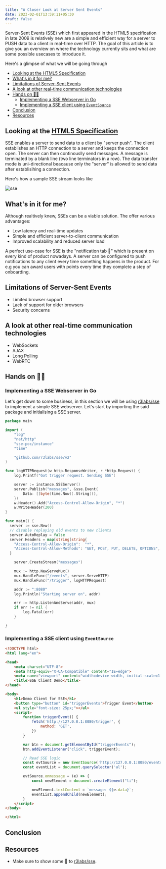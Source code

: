 ```yaml
---
title: "A Closer Look at Server Sent Events"
date: 2023-02-01T13:59:11+05:30
draft: false
---
```


Server-Sent Events (SSE) which first appeared in the HTML5 specification in late 2009 is relatively new are a simple and efficient way for a server to PUSH data to a client in real-time over HTTP.
The goal of this article is to give you an overview on where the technology currently sits and what are some possible usecases to introduce it.

Here's a glimpse of what we will be going through

- [Looking at the HTML5 Specification](#looking-at-the-html5-specification)
- [What's in it for me?](#whats-in-it-for-me)
- [Limitations of Server-Sent Events](#limitations-of-server-sent-events)
- [A look at other real-time communication technologies](#a-look-at-other-real-time-communication-technologies)
- [Hands on 🙌🏽](#hands-on-)
  - [Implementing a SSE Webserver in Go](#implementing-a-sse-webserver-in-go)
  - [Implementing a SSE client using `EventSource`](#implementing-a-sse-client-using-eventsource)
- [Conclusion](#conclusion)
- [Resources](#resources)

## Looking at the [HTML5 Specification](https://html.spec.whatwg.org/multipage/server-sent-events.html#server-sent-events)

SSE enables a server to send data to a client by "server push". The client establishes an HTTP connection to a server and keeps the connection open. The server can then continouslly send messages. A message is terminated by a blank line (two line terminators in a row). The data transfer mode is uni-directional beacause only the "server" is allowed to send data after establisihing a connection.

Here's how a sample SSE stream looks like

![sse](https://user-images.githubusercontent.com/34342551/216042287-b3ecb636-cd4e-46ff-b16d-8efe14770cab.svg)


## What's in it for me?

Although realtively knew, SSEs can be a viable solution. The offer various advantages:

- Low latency and real-time updates
- Simple and efficient server-to-client communication
- Improved scalability and reduced server load

A perfect use-case for SSE is the "notification tab 🔔" which is present on every kind of product nowadays. A server can be configured to push notifications to any client every time something happens in the product. For e.g you can award users with points every time they complete a step of onboarding.

## Limitations of Server-Sent Events

- Limited browser support
- Lack of support for older browsers
- Security concerns

## A look at other real-time communication technologies

- WebSockets
- AJAX
- Long Polling
- WebRTC

## Hands on 🙌🏽

### Implementing a SSE Webserver in Go

Let's get down to some business, in this section we will be using [r3labs/sse](https://github.com/r3labs/sse) to implement a simple SSE webserver.
Let's start by importing the said package and initialising a SSE server.

```go
package main

import (
	"log"
	"net/http"
	"sse-poc/instance"
	"time"

	"github.com/r3labs/sse/v2"
)

func logHTTPRequest(w http.ResponseWriter, r *http.Request) {
	log.Printf("Got trigger request. Sending SSE")

	server := instance.SSEServer()
	server.Publish("messages", &sse.Event{
		Data: []byte(time.Now().String()),
	})
	w.Header().Add("Access-Control-Allow-Origin", "*")
	w.WriteHeader(200)
}

func main() {
  server := sse.New()
  // disable replaying old events to new clients
  server.AutoReplay = false
  server.Headers = map[string]string{
  	"Access-Control-Allow-Origin":  "*",
  	"Access-Control-Allow-Methods": "GET, POST, PUT, DELETE, OPTIONS",
  }

	server.CreateStream("messages")

	mux := http.NewServeMux()
	mux.HandleFunc("/events", server.ServeHTTP)
	mux.HandleFunc("/trigger", logHTTPRequest)

	addr := ":8080"
	log.Println("Starting server on", addr)

	err := http.ListenAndServe(addr, mux)
	if err != nil {
		log.Fatal(err)
	}

}
```

### Implementing a SSE client using `EventSource`

```html
<!DOCTYPE html>
<html lang="en">

<head>
    <meta charset="UTF-8">
    <meta http-equiv="X-UA-Compatible" content="IE=edge">
    <meta name="viewport" content="width=device-width, initial-scale=1.0">
    <title>SSE Client Demo</title>
</head>

<body>
    <h1>Demo Client for SSE</h1>
    <button type="button" id="triggerEvents">Trigger Event</button>
    <ul style="font-size: 25px;"></ul>
    <script>
        function triggerEvent() {
            fetch('http://127.0.0.1:8080/trigger', {
                method: 'GET',
            })
        }

        var btn = document.getElementById("triggerEvents");
        btn.addEventListener("click", triggerEvent);

        // Read SSE logic
        const evtSource = new EventSource('http://127.0.0.1:8080/events?stream=messages');
        const eventList = document.querySelector('ul');

        evtSource.onmessage = (e) => {
            const newElement = document.createElement("li");

            newElement.textContent = `message: ${e.data}`;
            eventList.appendChild(newElement);
        }
    </script>
</body>

</html>
```

## Conclusion

## Resources

- Make sure to show some 💚 to [r3labs/sse](https://github.com/r3labs/sse).
